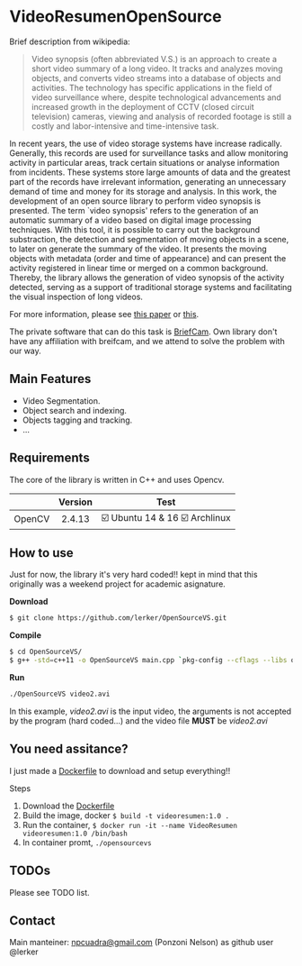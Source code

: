 VideoResumenOpenSource
======================

Brief description from wikipedia:

> Video synopsis (often abbreviated V.S.) is an approach to create a short video summary of a long video. It tracks and analyzes moving objects, and converts video streams into a database of objects and activities. The technology has specific applications in the field of video surveillance where, despite technological advancements and increased growth in the deployment of CCTV (closed circuit television) cameras, viewing and analysis of recorded footage is still a costly and labor-intensive and time-intensive task.


In recent years, the use of video storage systems have increase radically. Generally, this records are used for surveillance tasks and allow monitoring activity in particular areas, track certain situations or analyse information from incidents. These systems store large amounts of data and the greatest part of the records have irrelevant information, generating an unnecessary demand of time and money for its storage and analysis. In this work, the development of an open source library to perform video synopsis is presented. The term `video synopsis' refers to the generation of an automatic summary of a video based on digital image processing techniques. With this tool, it is possible to carry out the background substraction, the detection and segmentation of moving objects in a scene, to later on generate the summary of the video. It presents the moving objects with metadata (order and time of appearance) and can present the activity registered in linear time or merged on a common background. Thereby, the library allows the generation of video synopsis of the activity detected, serving as a support of traditional storage systems and facilitating the visual inspection of long videos.

For more information, please see [this paper](http://ieeexplore.ieee.org/document/7497179/) or [this](https://github.com/lerker/OpenSourceVS/blob/master/docs/videoSinopsis_RPIC.pdf).

The private software that can do this task is [BriefCam](http://briefcam.com/). Own library don't have any affiliation with breifcam, and we attend to solve the problem with our way.

Main Features
-------------
+ Video Segmentation.
+ Object search and indexing.
+ Objects tagging and tracking.
+ ...

Requirements
------------

The core of the library is written in C++ and uses Opencv.


| 		        | Version       | Test  |
| :------------ |:-------------:| :----: |
| OpenCV	    | 2.4.13		| :ballot_box_with_check: Ubuntu 14 & 16  :ballot_box_with_check: Archlinux |


How to use
----------

Just for now, the library it's very hard coded!! kept in mind that this originally was a weekend project for academic asignature.

**Download**
```bash
$ git clone https://github.com/lerker/OpenSourceVS.git
```

**Compile**
```bash
$ cd OpenSourceVS/
$ g++ -std=c++11 -o OpenSourceVS main.cpp `pkg-config --cflags --libs opencv`
```

**Run**
```bash
./OpenSourceVS video2.avi
```

In this example, *video2.avi* is the input video, the arguments is not accepted by the program (hard coded...) and the video file **MUST** be _video2.avi_


You need assitance?
-------------------

I just made a [Dockerfile](https://docs.docker.com/engine/reference/builder/) to download and setup everything!!

Steps

1. Download the [Dockerfile](https://github.com/lerker/OpenSourceVS/blob/master/Dockerfile/Dockerfile)
2. Build the image, docker `$ build -t videoresumen:1.0 .`
3. Run the container, `$ docker run -it --name VideoResumen videoresumen:1.0 /bin/bash`
4. In container promt, `./opensourcevs`


TODOs
-----

Please see TODO list.

Contact
-------
Main manteiner: npcuadra@gmail.com (Ponzoni Nelson) as github user @lerker





